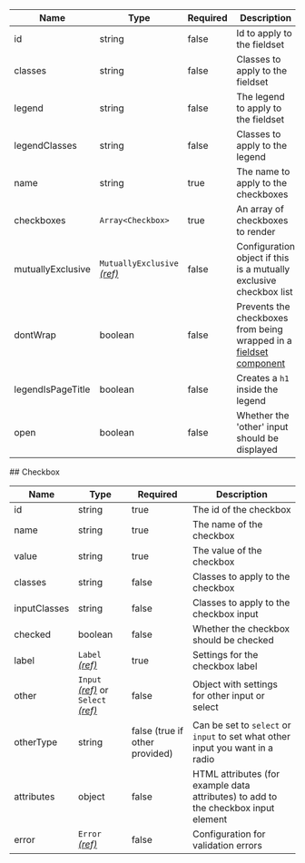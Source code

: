 | Name              | Type                                                          | Required | Description                                                                                |
| ----------------- | ------------------------------------------------------------- | -------- | ------------------------------------------------------------------------------------------ |
| id                | string                                                        | false    | Id to apply to the fieldset                                                                |
| classes           | string                                                        | false    | Classes to apply to the fieldset                                                           |
| legend            | string                                                        | false    | The legend to apply to the fieldset                                                        |
| legendClasses     | string                                                        | false    | Classes to apply to the legend                                                             |
| name              | string                                                        | true     | The name to apply to the checkboxes                                                        |
| checkboxes        | `Array<Checkbox>`                                             | true     | An array of checkboxes to render                                                           |
| mutuallyExclusive | `MutuallyExclusive` [_(ref)_](/components/mutually-exclusive) | false    | Configuration object if this is a mutually exclusive checkbox list                         |
| dontWrap          | boolean                                                       | false    | Prevents the checkboxes from being wrapped in a [fieldset component](/components/fieldset) |
| legendIsPageTitle | boolean                                                       | false    | Creates a `h1` inside the legend                                                           |
| open              | boolean                                                       | false    | Whether the 'other' input should be displayed                                              |

## Checkbox

| Name         | Type                                                                           | Required                       | Description                                                                        |
| ------------ | ------------------------------------------------------------------------------ | ------------------------------ | ---------------------------------------------------------------------------------- |
| id           | string                                                                         | true                           | The id of the checkbox                                                             |
| name         | string                                                                         | true                           | The name of the checkbox                                                           |
| value        | string                                                                         | true                           | The value of the checkbox                                                          |
| classes      | string                                                                         | false                          | Classes to apply to the checkbox                                                   |
| inputClasses | string                                                                         | false                          | Classes to apply to the checkbox input                                             |
| checked      | boolean                                                                        | false                          | Whether the checkbox should be checked                                             |
| label        | `Label` [_(ref)_](/components/label)                                           | true                           | Settings for the checkbox label                                                    |
| other        | `Input` [_(ref)_](/components/input) or `Select` [_(ref)_](/components/select) | false                          | Object with settings for other input or select                                     |
| otherType    | string                                                                         | false (true if other provided) | Can be set to `select` or `input` to set what other input you want in a radio      |
| attributes   | object                                                                         | false                          | HTML attributes (for example data attributes) to add to the checkbox input element |
| error        | `Error` [_(ref)_](/components/error)                                           | false                          | Configuration for validation errors                                                |
